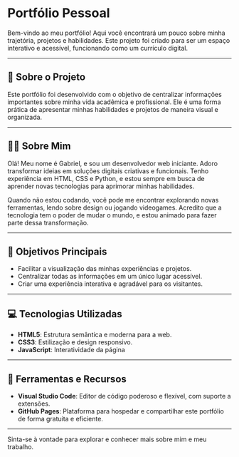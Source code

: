# Portfólio Pessoal

Bem-vindo ao meu portfólio! Aqui você encontrará um pouco sobre minha trajetória, projetos e habilidades. Este projeto foi criado para ser um espaço interativo e acessível, funcionando como um currículo digital.

---

## 🤔 Sobre o Projeto

Este portfólio foi desenvolvido com o objetivo de centralizar informações importantes sobre minha vida acadêmica e profissional. Ele é uma forma prática de apresentar minhas habilidades e projetos de maneira visual e organizada.

---

## 🧑‍💻 Sobre Mim

Olá! Meu nome é Gabriel, e sou um desenvolvedor web iniciante. Adoro transformar ideias em soluções digitais criativas e funcionais. Tenho experiência em HTML, CSS e Python, e estou sempre em busca de aprender novas tecnologias para aprimorar minhas habilidades.

Quando não estou codando, você pode me encontrar explorando novas ferramentas, lendo sobre design ou jogando videogames. Acredito que a tecnologia tem o poder de mudar o mundo, e estou animado para fazer parte dessa transformação.

---

## 🎯 Objetivos Principais

- Facilitar a visualização das minhas experiências e projetos.
- Centralizar todas as informações em um único lugar acessível.
- Criar uma experiência interativa e agradável para os visitantes.

---

## 💻 Tecnologias Utilizadas

- **HTML5**: Estrutura semântica e moderna para a web.
- **CSS3**: Estilização e design responsivo.
- **JavaScript**: Interatividade da página

---

## 🚀 Ferramentas e Recursos

- **Visual Studio Code**: Editor de código poderoso e flexível, com suporte a extensões.
- **GitHub Pages**: Plataforma para hospedar e compartilhar este portfólio de forma gratuita e eficiente.

---

Sinta-se à vontade para explorar e conhecer mais sobre mim e meu trabalho.
